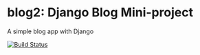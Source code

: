 # blog2: Django Blog Mini-project

A simple blog app with Django

[![Build Status](https://travis-ci.org/rayzhu68/blog2.svg?branch=master)](https://travis-ci.org/rayzhu68/blog2)